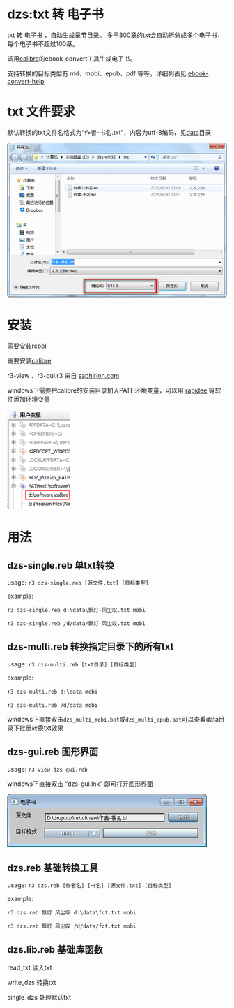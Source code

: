 # dzs:txt 转 电子书

txt 转 电子书 ，自动生成章节目录。 多于300章的txt会自动拆分成多个电子书，每个电子书不超过100章。

调用[calibre](http://www.calibre-ebook.com/)的ebook-convert工具生成电子书。

支持转换的目标类型有 md、mobi、epub、pdf 等等，详细列表见:[ebook-convert-help](http://manual.calibre-ebook.com/cli/ebook-convert.html#ebook-convert)

# txt 文件要求

默认转换的txt文件名格式为“作者-书名.txt”，内容为utf-8编码，见[data](../data)目录

![dzs-file-utf8.png](../data/dzs-file-utf8.png)

# 安装

需要安装[rebol](http://www.rebol.com/r3/downloads.html)

需要安装[calibre](http://www.calibre-ebook.com/)

r3-view 、r3-gui.r3 来自 [saphirion.com](http://development.saphirion.com/downloads/)

windows下需要把calibre的安装目录加入PATH环境变量，可以用 [rapidee](http://www.rapidee.com/en/about) 等软件添加环境变量

![dzs-path.png](../data/dzs-path.png)

# 用法

## dzs-single.reb 单txt转换

usage: ``r3 dzs-single.reb [源文件.txt] [目标类型]``

example: 

``r3 dzs-single.reb d:\data\飘灯-风尘叹.txt mobi``

``r3 dzs-single.reb /d/data/飘灯-风尘叹.txt mobi``

## dzs-multi.reb 转换指定目录下的所有txt

usage: ``r3 dzs-multi.reb [txt目录] [目标类型]``

example: 

``r3 dzs-multi.reb d:\data mobi``

``r3 dzs-multi.reb /d/data mobi``

windows下直接双击``dzs_multi_mobi.bat``或``dzs_multi_epub.bat``可以查看data目录下批量转换txt效果

## dzs-gui.reb 图形界面

usage: ``r3-view dzs-gui.reb``

windows下直接双击 “dzs-gui.lnk” 即可打开图形界面

![dzs-gui.png](../data/dzs-gui.png)

## dzs.reb 基础转换工具

usage: ``r3 dzs.reb [作者名] [书名] [源文件.txt] [目标类型]``

example: 

``r3 dzs.reb 飘灯 风尘叹 d:\data\fct.txt mobi``

``r3 dzs.reb 飘灯 风尘叹 /d/data/fct.txt mobi``

## dzs.lib.reb 基础库函数

read_txt 读入txt

write_dzs 转换txt

single_dzs 处理默认txt
